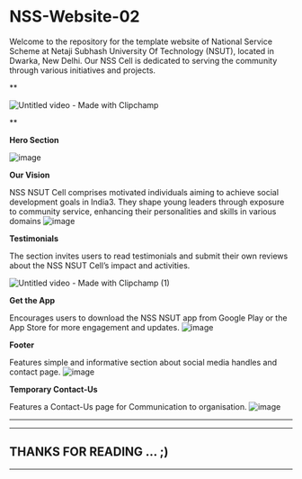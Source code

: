 # NSS-Website-02

Welcome to the repository for the template website of National Service Scheme at Netaji Subhash University Of Technology (NSUT), located in Dwarka, New Delhi. Our NSS Cell is dedicated to serving the community through various initiatives and projects.


**

![Untitled video - Made with Clipchamp](https://github.com/UtkarshDubeyGIT/NSS-Website-02/assets/168926166/acb1cb13-c8fa-4436-a7d0-e94fbafe6a1e)


**

**Hero Section**

![image](https://github.com/UtkarshDubeyGIT/NSS-Website-02/assets/168926166/0221499c-856f-424e-8db1-79ec5b2524de)
 


**Our Vision**

NSS NSUT Cell comprises motivated individuals aiming to achieve social development goals in India3. They shape young leaders through exposure to community service, enhancing their personalities and skills in various domains
![image](https://github.com/UtkarshDubeyGIT/NSS-Website-02/assets/168926166/f4be8bea-7106-442b-a41f-0851f488950e)


**Testimonials** 

The section invites users to read testimonials and submit their own reviews about the NSS NSUT Cell’s impact and activities.

![Untitled video - Made with Clipchamp (1)](https://github.com/UtkarshDubeyGIT/NSS-Website-02/assets/168926166/d3f83e22-cb20-4ea2-b543-3de7b67d1aed)



**Get the App**

Encourages users to download the NSS NSUT app from Google Play or the App Store for more engagement and updates.
![image](https://github.com/UtkarshDubeyGIT/NSS-Website-02/assets/168926166/6833ac99-3fb8-4e14-bf98-188d739fd810)


**Footer**

Features simple and informative section about social media handles and contact page.
![image](https://github.com/UtkarshDubeyGIT/NSS-Website-02/assets/168926166/e11feb08-3403-49d0-a8a4-5038c60cf730)


**Temporary Contact-Us**

Features a Contact-Us page for Communication to organisation.
![image](https://github.com/UtkarshDubeyGIT/NSS-Website-02/assets/168926166/99794aaf-f65f-49d9-bf21-7c6d3d4010d3)


------------------------------------------------------------------------------------------------------------------
------------------------------------------------------------------------------------------------------------------
THANKS FOR READING ... ;)
------------------------------------------------------------------------------------------------------------------
------------------------------------------------------------------------------------------------------------------
